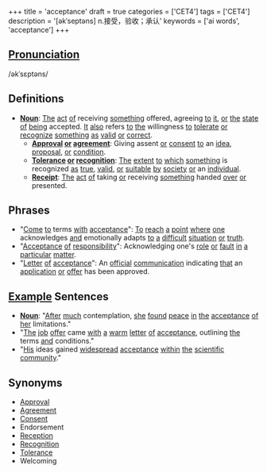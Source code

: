 +++
title = 'acceptance'
draft = true
categories = ['CET4']
tags = ['CET4']
description = '[əkˈseptəns] n.接受，验收；承认'
keywords = ['ai words', 'acceptance']
+++

## [Pronunciation](/post/pronunciation/)
/əkˈsɛptəns/

## Definitions
- **[Noun](/post/noun/)**: [The](/post/the/) [act](/post/act/) [of](/post/of/) receiving [something](/post/something/) offered, agreeing [to](/post/to/) [it](/post/it/), [or](/post/or/) [the](/post/the/) [state](/post/state/) [of](/post/of/) [being](/post/being/) accepted. [It](/post/it/) [also](/post/also/) refers [to](/post/to/) [the](/post/the/) willingness [to](/post/to/) [tolerate](/post/tolerate/) [or](/post/or/) [recognize](/post/recognize/) [something](/post/something/) [as](/post/as/) [valid](/post/valid/) [or](/post/or/) [correct](/post/correct/).
  - **[Approval](/post/approval/) [or](/post/or/) [agreement](/post/agreement/)**: Giving assent [or](/post/or/) [consent](/post/consent/) [to](/post/to/) an [idea](/post/idea/), [proposal](/post/proposal/), [or](/post/or/) [condition](/post/condition/).
  - **[Tolerance](/post/tolerance/) [or](/post/or/) [recognition](/post/recognition/)**: [The](/post/the/) [extent](/post/extent/) [to](/post/to/) [which](/post/which/) [something](/post/something/) is recognized [as](/post/as/) [true](/post/true/), [valid](/post/valid/), [or](/post/or/) [suitable](/post/suitable/) [by](/post/by/) [society](/post/society/) [or](/post/or/) an [individual](/post/individual/).
  - **[Receipt](/post/receipt/)**: [The](/post/the/) [act](/post/act/) [of](/post/of/) taking [or](/post/or/) receiving [something](/post/something/) handed [over](/post/over/) [or](/post/or/) presented.

## Phrases
- "[Come](/post/come/) [to](/post/to/) terms [with](/post/with/) [acceptance](/post/acceptance/)": [To](/post/to/) [reach](/post/reach/) [a](/post/a/) [point](/post/point/) [where](/post/where/) [one](/post/one/) acknowledges [and](/post/and/) emotionally adapts [to](/post/to/) [a](/post/a/) [difficult](/post/difficult/) [situation](/post/situation/) [or](/post/or/) [truth](/post/truth/).
- "[Acceptance](/post/acceptance/) [of](/post/of/) [responsibility](/post/responsibility/)": Acknowledging one's [role](/post/role/) [or](/post/or/) [fault](/post/fault/) [in](/post/in/) [a](/post/a/) [particular](/post/particular/) [matter](/post/matter/).
- "[Letter](/post/letter/) [of](/post/of/) [acceptance](/post/acceptance/)": An [official](/post/official/) [communication](/post/communication/) indicating [that](/post/that/) an [application](/post/application/) [or](/post/or/) [offer](/post/offer/) has been approved.

## [Example](/post/example/) Sentences
- **[Noun](/post/noun/)**: "[After](/post/after/) [much](/post/much/) contemplation, [she](/post/she/) [found](/post/found/) [peace](/post/peace/) [in](/post/in/) [the](/post/the/) [acceptance](/post/acceptance/) [of](/post/of/) [her](/post/her/) limitations."
- "[The](/post/the/) [job](/post/job/) [offer](/post/offer/) came [with](/post/with/) [a](/post/a/) [warm](/post/warm/) [letter](/post/letter/) [of](/post/of/) [acceptance](/post/acceptance/), outlining [the](/post/the/) terms [and](/post/and/) conditions."
- "[His](/post/his/) ideas gained [widespread](/post/widespread/) [acceptance](/post/acceptance/) [within](/post/within/) [the](/post/the/) [scientific](/post/scientific/) [community](/post/community/)."

## Synonyms
- [Approval](/post/approval/)
- [Agreement](/post/agreement/)
- [Consent](/post/consent/)
- Endorsement
- [Reception](/post/reception/)
- [Recognition](/post/recognition/)
- [Tolerance](/post/tolerance/)
- Welcoming
